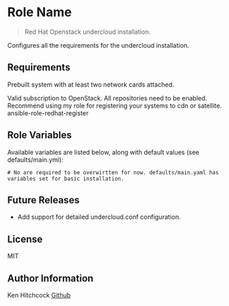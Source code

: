 Role Name
=========

> Red Hat Openstack undercloud installation.

Configures all the requirements for the undercloud installation.

Requirements
------------

Prebuilt system with at least two network cards attached.

Valid subscription to OpenStack. All repositories need to be enabled.
Recommend using my role for registering your systems to cdn or satellite.
ansible-role-redhat-register


Role Variables
--------------

Available variables are listed below, along with default values (see defaults/main.yml):

    # No are required to be overwirtten for now. defaults/main.yaml has variables set for basic installation. 


Future Releases
---------------

 - Add support for detailed undercloud.conf configuration.

License
-------

MIT

Author Information
------------------

Ken Hitchcock [Github](https://github.com/kenhitchcock)


